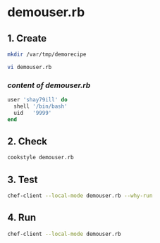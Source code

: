 # demouser.rb

## 1. Create

```bash
mkdir /var/tmp/demorecipe

vi demouser.rb
```

### _content of demouser.rb_

```ruby
user 'shay79ill' do
  shell '/bin/bash'
  uid   '9999'
end
```

## 2. Check

```bash
cookstyle demouser.rb
```

## 3. Test

```bash
chef-client --local-mode demouser.rb --why-run
```

## 4. Run

```bash
chef-client --local-mode demouser.rb
```
